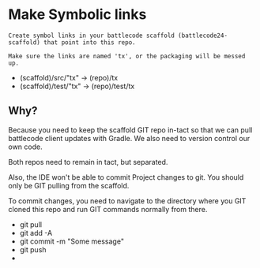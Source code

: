 
# Make Symbolic links
	Create symbol links in your battlecode scaffold (battlecode24-scaffold) that point into this repo.

	Make sure the links are named 'tx', or the packaging will be messed up.

- (scaffold)/src/"tx" -> (repo)/tx
- (scaffold)/test/"tx" -> (repo)/test/tx






## Why?
Because you need to keep the scaffold GIT repo in-tact so that we can pull battlecode client updates with Gradle.
We also need to version control our own code.


Both repos need to remain in tact, but separated.

Also, the IDE won't be able to commit Project changes to git.  You should only be GIT pulling from the scaffold.

To commit changes, you need to navigate to the directory where you GIT cloned this repo and run GIT commands normally from there.

- git pull
- git add -A
- git commit -m "Some message"
- git push
- 
